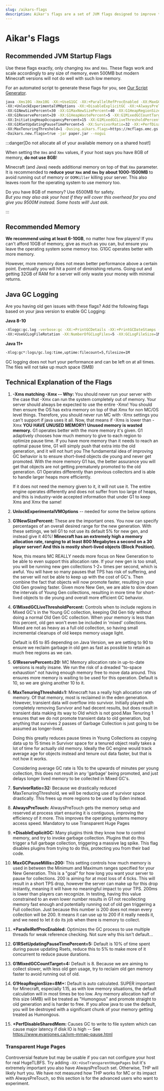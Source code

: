```yaml
---
slug: /aikars-flags
description: Aikar's flags are a set of JVM flags designed to improve the performance of your Paper server.
---
```


# Aikar's Flags

## Recommended JVM Startup Flags

Use these flags exactly, only changing `Xmx` and `Xms`. These flags work and scale accordingly to any
size of memory, even 500MB but modern Minecraft versions will not do well with such low memory.

For an automated script to generate these flags for you, see
[Our Script Generator](/misc/tools/start-script-gen).

```bash
java -Xms10G -Xmx10G -XX:+UseG1GC -XX:+ParallelRefProcEnabled -XX:MaxGCPauseMillis=200 
-XX:+UnlockExperimentalVMOptions -XX:+DisableExplicitGC -XX:+AlwaysPreTouch 
-XX:G1NewSizePercent=30 -XX:G1MaxNewSizePercent=40 -XX:G1HeapRegionSize=8M 
-XX:G1ReservePercent=20 -XX:G1HeapWastePercent=5 -XX:G1MixedGCCountTarget=4 
-XX:InitiatingHeapOccupancyPercent=15 -XX:G1MixedGCLiveThresholdPercent=90 
-XX:G1RSetUpdatingPauseTimePercent=5 -XX:SurvivorRatio=32 -XX:+PerfDisableSharedMem 
-XX:MaxTenuringThreshold=1 -Dusing.aikars.flags=https://mcflags.emc.gs 
-Daikars.new.flags=true -jar paper.jar --nogui
```

:::danger[Do not allocate all of your available memory on a shared host!]

When setting the `Xms` and `Xmx` values, if your host says you have 8GB of memory, **do not use 8GB**!

Minecraft (and Java) needs additional memory on top of that `Xmx` parameter. It is recommended to
**reduce your `Xmx` and `Xms` by about 1000-1500MB** to avoid running out of memory or `OOMKiller` killing
your server. This also leaves room for the operating system to use memory too.

Do you have 8GB of memory? Use 6500MB for safety.  
_But you may also ask your host if they will cover this overhead for you and
give you 9500M instead. Some hosts will! Just ask._

:::

## Recommended Memory

**We recommend using at least 6-10GB**, no matter how few players! If you can't afford 10GB of
memory, give as much as you can, but ensure you leave the operating system some memory too. G1GC
operates better with more memory.

However, more memory does not mean better performance above a certain point. Eventually you will hit
a point of diminishing returns. Going out and getting 32GB of RAM for a server will only waste your
money with minimal returns.

## Java GC Logging

Are you having old gen issues with these flags? Add the following flags based on your java version
to enable GC Logging:

**Java 8-10**

```bash
-Xloggc:gc.log -verbose:gc -XX:+PrintGCDetails -XX:+PrintGCDateStamps -XX:+PrintGCTimeStamps
-XX:+UseGCLogFileRotation -XX:NumberOfGCLogFiles=5 -XX:GCLogFileSize=1M
```

**Java 11+**

```bash
-Xlog:gc*:logs/gc.log:time,uptime:filecount=5,filesize=1M
```

GC logging does not hurt your performance and can be left on at all times. The files will not take
up much space (5MB)

## Technical Explanation of the Flags

1.  **-Xms matching -Xmx -- Why:** You should never run your server with the case that -Xmx can run
    the system completely out of memory. Your server should always be expected to use the entire
    -Xmx! You should then ensure the OS has extra memory on top of that Xmx for non MC/OS level
    things. Therefore, you should never run MC with -Xmx settings you can't support if java uses it
    all. Now, that means if -Xms is lower than -Xmx **YOU HAVE UNUSED MEMORY! Unused memory is
    wasted memory.** G1 operates better with the more memory it's given. G1 adaptively chooses how
    much memory to give to each region to optimize pause time. If you have more memory than it needs
    to reach an optimal pause time, G1 will simply push that extra into the old generation, and it
    will not hurt you The fundamental idea of improving GC behavior is to ensure short-lived objects
    die young and never get promoted. With the more memory G1 has, the better assurance you will get
    that objects are not getting prematurely promoted to the old generation. G1 Operates differently
    than previous collectors and is able to handle larger heaps more efficiently.

    If it does not need the memory given to it, it will not use it. The entire engine operates
    differently and does not suffer from too large of heaps, and this is industry-wide accepted
    information that under G1 to keep Xms and Xmx the same!

2.  **UnlockExperimentalVMOptions** -- needed for some the below options

3.  **G1NewSizePercent:** These are the important ones. You now can specify percentages of an
    overall desired range for the new generation. With these settings, we tell G1 to not use its
    default 5% for new gen, and instead give it 40%! **Minecraft has an extremely high a memory
    allocation rate, ranging to at least 800 Megabytes a second on a 30 player server! And this is
    mostly short-lived objects (Block Position).**

    Now, this means MC REALLY needs more focus on New Generation to be able to even support this
    allocation rate. If your new gen is too small, you will be running new gen collections 1-2+
    times per second, which is awful. You will have so many pauses that TPS has risk of suffering,
    and the server will not be able to keep up with the cost of GC's. Then combine the fact that
    objects will now promote faster, resulting in your Old Gen growing faster. Given more New Gen,
    we are able to slow down the intervals of Young Gen collections, resulting in more time for
    short-lived objects to die young and overall more efficient GC behavior.

4.  **G1MixedGCLiveThresholdPercent:** Controls when to include regions in Mixed GC's in the Young
    GC collection, keeping Old Gen tidy without doing a normal Old Gen GC collection. When your
    memory is less than this percent, old gen won't even be included in 'mixed' collections. Mixed
    are not as heavy as a full old collection, so having small incremental cleanups of old keeps
    memory usage light.

    Default is 65 to 85 depending on Java Version, we are setting to 90 to ensure we reclaim garbage
    in old gen as fast as possible to retain as much free regions as we can.

5.  **G1ReservePercent=20:** MC Memory allocation rate in up-to-date versions is really insane. We
    run the risk of a dreaded "to-space exhaustion" not having enough memory free to move data
    around. This ensures more memory is waiting to be used for this operation. Default is 10, so we
    are giving another 10 to it.

6.  **MaxTenuringThreshold=1:** Minecraft has a really high allocation rate of memory. Of that
    memory, most is reclaimed in the eden generation. However, transient data will overflow into
    survivor. Initially played with completely removing Survivor and had decent results, but does
    result in transient data making its way to Old which is not good.Max Tenuring 1 ensures that we
    do not promote transient data to old generation, but anything that survives 2 passes of Garbage
    Collection is just going to be assumed as longer-lived.

    Doing this greatly reduces pause times in Young Collections as copying data up to 15 times in
    Survivor space for a tenured object really takes a lot of time for actually old memory. Ideally
    the GC engine would track average age for objects instead and tenure out data faster, but that
    is not how it works.

    Considering average GC rate is 10s to the upwards of minutes per young collection, this does not
    result in any 'garbage' being promoted, and just delays longer lived memory to be collected in
    Mixed GC's.

7.  **SurvivorRatio=32:** Because we drastically reduced MaxTenuringThreshold, we will be reducing
    use of survivor space drastically. This frees up more regions to be used by Eden instead.

8.  **AlwaysPreTouch:** AlwaysPreTouch gets the memory setup and reserved at process start ensuring
    it is contiguous, improving the efficiency of it more. This improves the operating systems
    memory access speed. Mandatory to use Transparent Huge Pages

9.  **+DisableExplicitGC:** Many plugins think they know how to control memory, and try to invoke
    garbage collection. Plugins that do this trigger a full garbage collection, triggering a massive
    lag spike. This flag disables plugins from trying to do this, protecting you from their bad
    code.

10. **MaxGCPauseMillis=200:** This setting controls how much memory is used in between the Minimum
    and Maximum ranges specified for your New Generation. This is a "goal" for how long you want
    your server to pause for collections. 200 is aiming for at most loss of 4 ticks. This will
    result in a short TPS drop, however the server can make up for this drop instantly, meaning it
    will have no meaningful impact to your TPS. 200ms is lower than players can recognize. In
    testing, having this value constrained to an even lower number results in G1 not recollecting
    memory fast enough and potentially running out of old gen triggering a Full collection. Just
    because this number is 200 does not mean every collection will be 200. It means it can use up to
    200 if it really needs it, and we need to let it do its job when there is memory to collect.

11. **+ParallelRefProcEnabled:** Optimizes the GC process to use multiple threads for weak reference
    checking. Not sure why this isn't default...

12. **G1RSetUpdatingPauseTimePercent=5:** Default is 10% of time spent during pause updating Rsets,
    reduce this to 5% to make more of it concurrent to reduce pause durations.

13. **G1MixedGCCountTarget=4:** Default is 8. Because we are aiming to collect slower, with less old
    gen usage, try to reclaim old gen memory faster to avoid running out of old.

14. **G1HeapRegionSize=8M+:** Default is auto calculated. SUPER important for Minecraft, especially
    1.15, as with low memory situations, the default calculation will in most times be too low. Any
    memory allocation half of this size (4MB) will be treated as "Humongous" and promote straight to
    old generation and is harder to free. If you allow java to use the default, you will be
    destroyed with a significant chunk of your memory getting treated as Humongous.

15. **+PerfDisableSharedMem:** Causes GC to write to file system which can cause major latency if
    disk IO is high -- See https://www.evanjones.ca/jvm-mmap-pause.html

### Transparent Huge Pages

Controversial feature but may be usable if you can not configure your host for real HugeTLBFS. Try
adding `-XX:+UseTransparentHugePages` but it's extremely important you also have AlwaysPreTouch set.
Otherwise, THP will likely hurt you. We have not measured how THP works for MC or its impact with
AlwaysPreTouch, so this section is for the advanced users who want to experiment.
